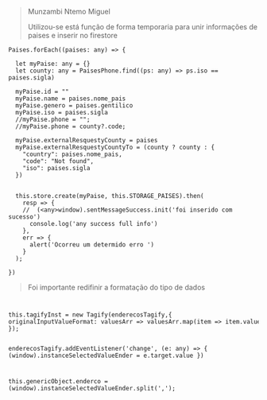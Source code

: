 
  > Munzambi Ntemo Miguel
  > 
  > Utilizou-se está função de forma temporaria para unir informações 
  > de paises e inserir no firestore

    Paises.forEach((paises: any) => {

      let myPaise: any = {}
      let county: any = PaisesPhone.find((ps: any) => ps.iso == paises.sigla)

      myPaise.id = ""
      myPaise.name = paises.nome_pais
      myPaise.genero = paises.gentilico
      myPaise.iso = paises.sigla
      //myPaise.phone = "";
      //myPaise.phone = county?.code;

      myPaise.externalResquestyCounty = paises
      myPaise.externalResquestyCountyTo = (county ? county : {
        "country": paises.nome_pais,
        "code": "Not found",
        "iso": paises.sigla
      })


      this.store.create(myPaise, this.STORAGE_PAISES).then(
        resp => {
        //  (<any>window).sentMessageSuccess.init('foi inserido com sucesso')
          console.log('any success full info')
        },
        err => {
          alert('Ocorreu um determido erro ')
        }
      );

    })

>Foi importante redifinir a formatação do tipo de dados 
>
> 
<code>
<pre>
this.tagifyInst = new Tagify(enderecosTagify,{
originalInputValueFormat: valuesArr => valuesArr.map(item => item.value).join(',')
});



enderecosTagify.addEventListener('change', (e: any) => {
  (<any>window).instanceSelectedValueEnder = e.target.value
})

this.genericObject.enderco = (<any>window).instanceSelectedValueEnder.split(',');
</pre>
</code>
